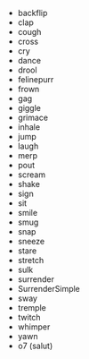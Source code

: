  - backflip
 - clap 
 - cough 
 - cross 
 - cry 
 - dance 
 - drool 
 - felinepurr 
 - frown 
 - gag 
 - giggle 
 - grimace
 - inhale 
 - jump 
 - laugh 
 - merp 
 - pout 
 - scream 
 - shake 
 - sign 
 - sit 
 - smile 
 - smug 
 - snap
 - sneeze 
 - stare 
 - stretch 
 - sulk 
 - surrender 
 - SurrenderSimple 
 - sway 
 - tremple
 - twitch 
 - whimper 
 - yawn
 - o7 (salut)

